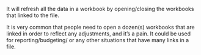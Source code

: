 It will refresh all the data in a workbook by opening/closing the workbooks that linked to the file. 

It is very common that people need to open a dozen(s) workbooks that are linked in order to reflect any adjustments, and it’s a pain. It could be used for reporting/budgeting/ or any other situations that have many links in a file. 

